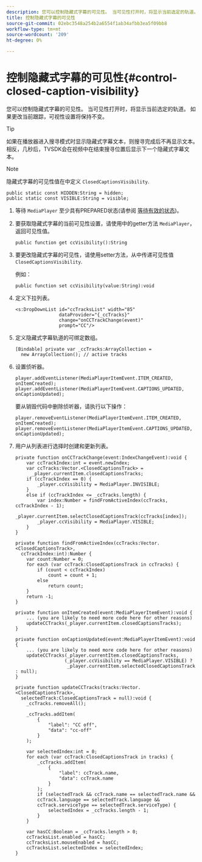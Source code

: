 ```yaml
---
description: 您可以控制隐藏式字幕的可见性。 当可见性打开时，将显示当前选定的轨道。 如果更改当前跟踪，可视性设置将保持不变。
title: 控制隐藏式字幕的可见性
source-git-commit: 02ebc3548a254b2a6554f1ab34afbb3ea5f09bb8
workflow-type: tm+mt
source-wordcount: '209'
ht-degree: 0%

---
```


# 控制隐藏式字幕的可见性{#control-closed-caption-visibility}

您可以控制隐藏式字幕的可见性。 当可见性打开时，将显示当前选定的轨道。 如果更改当前跟踪，可视性设置将保持不变。

>[!TIP]
>
>如果在播放器进入搜寻模式时显示隐藏式字幕文本，则搜寻完成后不再显示文本。 相反，几秒后，TVSDK会在视频中在结束搜寻位置后显示下一个隐藏式字幕文本。

>[!NOTE]
>
>隐藏式字幕的可见性值在中定义 `ClosedCaptionsVisibility`.
>
>```
>public static const HIDDEN:String = hidden; 
>public static const VISIBLE:String = visible;
>```
>

1. 等待 `MediaPlayer` 至少具有PREPARED状态(请参阅 [等待有效的状态](../../t-psdk-dhls-1.4-configure/c-psdk-dhls-1.4-ui-configure/t-psdk-dhls-1.4-ui-state-prepared-wait-for.md))。
1. 要获取隐藏式字幕的当前可见性设置，请使用中的getter方法 `MediaPlayer`，返回可见性值。

   ```
   public function get ccVisibility():String
   ```

1. 要更改隐藏式字幕的可见性，请使用setter方法，从中传递可见性值 `ClosedCaptionsVisibility`.

   例如：

   ```
   public function set ccVisibility(value:String):void
   ```

1. 定义下拉列表。

   ```
   <s:DropDownList id="ccTracksList" width="85" 
                   dataProvider="{_ccTracks}" 
                   change="onCCTrackChange(event)" 
                   prompt="CC"/>
   ```

1. 定义隐藏式字幕轨道的可绑定数组。

   ```
   [Bindable] private var _ccTracks:ArrayCollection =  
     new ArrayCollection(); // active tracks 
   ```

1. 设置侦听器。

   ```
   player.addEventListener(MediaPlayerItemEvent.ITEM_CREATED, onItemCreated); 
   player.addEventListener(MediaPlayerItemEvent.CAPTIONS_UPDATED, onCaptionUpdated);
   ```

   要从销毁代码中删除侦听器，请执行以下操作：

   ```
   player.removeEventListener(MediaPlayerItemEvent.ITEM_CREATED, onItemCreated); 
   player.removeEventListener(MediaPlayerItemEvent.CAPTIONS_UPDATED, onCaptionUpdated);
   ```

1. 用户从列表进行选择时创建和更新列表。

   ```
   private function onCCTrackChange(event:IndexChangeEvent):void { 
       var ccTrackIndex:int = event.newIndex; 
       var ccTracks:Vector.<ClosedCaptionsTrack> =  
         _player.currentItem.closedCaptionsTracks; 
       if (ccTrackIndex == 0) { 
           _player.ccVisibility = MediaPlayer.INVISIBLE; 
       } 
       else if (ccTrackIndex <= _ccTracks.length) { 
           var index:Number = findFromActiveIndex(ccTracks, ccTrackIndex - 1); 
           _player.currentItem.selectClosedCaptionsTrack(ccTracks[index]); 
           _player.ccVisibility = MediaPlayer.VISIBLE; 
       } 
   } 
   
   private function findFromActiveIndex(ccTracks:Vector.<ClosedCaptionsTrack>,  
     ccTrackIndex:int):Number { 
       var count:Number = 0; 
       for each (var ccTrack:ClosedCaptionsTrack in ccTracks) { 
           if (count < ccTrackIndex) 
               count = count + 1; 
           else 
               return count; 
       } 
       return -1; 
   } 
   
   private function onItemCreated(event:MediaPlayerItemEvent):void { 
       ... (you are likely to need more code here for other reasons) 
       updateCCTracks(_player.currentItem.closedCaptionsTracks); 
   } 
   
   private function onCaptionUpdated(event:MediaPlayerItemEvent):void { 
       ... (you are likely to need more code here for other reasons) 
       updateCCTracks(_player.currentItem.closedCaptionsTracks,  
                     (_player.ccVisibility == MediaPlayer.VISIBLE) ?  
                      _player.currentItem.selectedClosedCaptionsTrack : null); 
   } 
   
   private function updateCCTracks(tracks:Vector.<ClosedCaptionsTrack>,  
     selectedTrack:ClosedCaptionsTrack = null):void { 
       _ccTracks.removeAll(); 
   
       _ccTracks.addItem( 
           { 
               "label": "CC off", 
               "data": "cc-off" 
           } 
       ); 
   
       var selectedIndex:int = 0; 
       for each (var ccTrack:ClosedCaptionsTrack in tracks) { 
           _ccTracks.addItem( 
               { 
                   "label": ccTrack.name, 
                   "data": ccTrack.name 
               } 
           ); 
           if (selectedTrack && ccTrack.name == selectedTrack.name && 
           ccTrack.language == selectedTrack.language && 
           ccTrack.serviceType == selectedTrack.serviceType) { 
               selectedIndex = _ccTracks.length - 1; 
           } 
       } 
   
       var hasCC:Boolean = _ccTracks.length > 0; 
       ccTracksList.enabled = hasCC; 
       ccTracksList.mouseEnabled = hasCC; 
       ccTracksList.selectedIndex = selectedIndex; 
   } 
   ```
